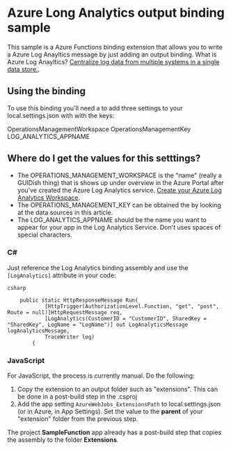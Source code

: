 # Azure Long Analytics output binding sample

This sample is a Azure Functions binding extension that allows you to write a Azure Log Anayltics message by just adding an output binding.  What is Azure Log Anayltics?  [Centralize log data from multiple systems in a single data store.](https://azure.microsoft.com/en-us/services/log-analytics/).

## Using the binding

To use this binding you'll need a to add three settings to your local.settings.json with with the keys:

OperationsManagementWorkspace
OperationsManagementKey
LOG_ANALYTICS_APPNAME

## Where do I get the values for this setttings?
- The OPERATIONS_MANAGEMENT_WORKSPACE is the "name" (really a GUIDish thing) that is shows up under overview in the Azure Portal after you've created the Azure Log Analytics service. [Create your Azure Log Analytics Workspace](https://docs.microsoft.com/en-us/azure/log-analytics/log-analytics-get-started).
- The OPERATIONS_MANAGEMENT_KEY can be obtained the by looking at the data sources in this article.
- The LOG_ANALYTICS_APPNAME should be the name you want to appear for your app in the Log Analytics Service. Don't uses spaces of special characters.

### C#

Just reference the Log Analytics binding assembly and use the `[LogAnalytics]` attribute in your code:

```
csharp

    public static HttpResponseMessage Run(
            [HttpTrigger(AuthorizationLevel.Function, "get", "post", Route = null)]HttpRequestMessage req,
            [LogAnalytics(CustomerID = "CustomerID", SharedKey = "SharedKey", LogName = "LogName")] out LogAnalyticsMessage logAnalyticsMessage,
            TraceWriter log)
        {
```

### JavaScript

For JavaScript, the process is currently manual. Do the following:
1. Copy the extension to an output folder such as "extensions". This can be done in a post-build step in the .csproj
2. Add the app setting `AzureWebJobs_ExtensionsPath` to local.settings.json (or in Azure, in App Settings). Set the value to the **parent** of your "extension" folder from the previous step.

The project **SampleFunction** app already has a post-build step that copies the assembly to the folder **Extensions**.             